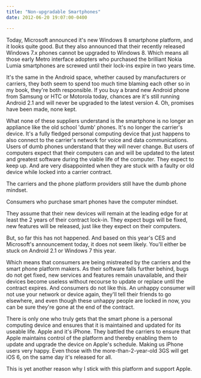 ```yaml
---
title: "Non-upgradable Smartphones"
date: 2012-06-20 19:07:00-0400

---
```


Today, Microsoft announced it's new Windows 8 smartphone platform, and it looks quite good. But they also announced that their recently released Windows 7.x phones cannot be upgraded to Windows 8. Which means all those early Metro interface adopters who purchased the brilliant Nokia Lumia smartphones are screwed until their lock-ins expire in two years time.

It's the same in the Android space, whether caused by manufacturers or carriers, they both seem to spend too much time blaming each other so in my book, they're both responsible. If you buy a brand new Android phone from Samsung or HTC or Motorola today, chances are it's still running Android 2.1 and will never be upgraded to the latest version 4. Oh, promises have been made, none kept.

What none of these suppliers understand is the smartphone is no longer an appliance like the old school 'dumb' phones. It's no longer the carrier's device. It's a fully fledged personal computing device that just happens to also connect to the carrier's network for voice and data communications. Users of dumb phones understand that they will never change. But users of computers expect that their computers can and will be updated to the latest and greatest software during the viable life of the computer. They expect to keep up. And are very disappointed when they are stuck with a faulty or old device while locked into a carrier contract.

The carriers and the phone platform providers still have the dumb phone mindset.

Consumers who purchase smart phones have the computer mindset.

They assume that their new devices will remain at the leading edge for at least the 2 years of their contract lock-in. They expect bugs will be fixed, new features will be released, just like they expect on their computers.

But, so far this has not happened. And based on this year's CES and Microsoft's announcement today, it does not seem likely. You'll either be stuck on Android 2.1 or Windows 7 this year.

Which means that consumers are being mistreated by the carriers and the smart phone platform makers. As their software falls further behind, bugs do not get fixed, new services and features remain unavailable, and their devices become useless without recourse to update or replace until the contract expires. And consumers do not like this. An unhappy consumer will not use your network or device again, they'll tell their friends to go elsewhere, and even though these unhappy people are locked in now, you can be sure they're gone at the end of the contract.

There is only one who truly gets that the smart phone is a personal computing device and ensures that it is maintained and updated for its useable life. Apple and it's iPhone. They battled the carriers to ensure that Apple maintains control of the platform and thereby enabling them to update and upgrade the device on Apple's schedule. Making us iPhone users very happy. Even those with the more-than-2-year-old 3GS will get iOS 6, on the same day it's released for all.

This is yet another reason why I stick with this platform and support Apple.
